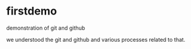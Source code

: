 # firstdemo
 demonstration of git and github

 we understood the git and github and various processes related to that.
